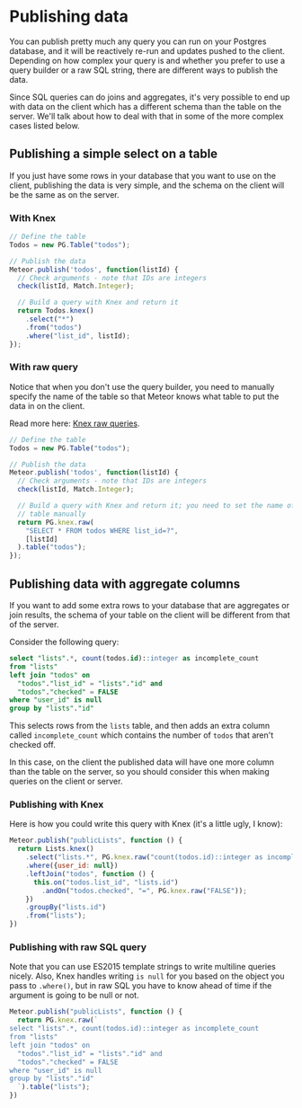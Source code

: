 <h1>Publishing data</h1>

You can publish pretty much any query you can run on your Postgres database, and it will be reactively re-run and updates pushed to the client. Depending on how complex your query is and whether you prefer to use a query builder or a raw SQL string, there are different ways to publish the data.

Since SQL queries can do joins and aggregates, it's very possible to end up with data on the client which has a different schema than the table on the server. We'll talk about how to deal with that in some of the more complex cases listed below.

## Publishing a simple select on a table

If you just have some rows in your database that you want to use on the client, publishing the data is very simple, and the schema on the client will be the same as on the server.

### With Knex

```js
// Define the table
Todos = new PG.Table("todos");

// Publish the data
Meteor.publish('todos', function(listId) {
  // Check arguments - note that IDs are integers
  check(listId, Match.Integer);

  // Build a query with Knex and return it
  return Todos.knex()
    .select("*")
    .from("todos")
    .where("list_id", listId);
});
```

### With raw query

Notice that when you don't use the query builder, you need to manually specify
the name of the table so that Meteor knows what table to put the data in on the
client.

Read more here: [Knex raw queries](http://knexjs.org/#Raw-Queries).

```js
// Define the table
Todos = new PG.Table("todos");

// Publish the data
Meteor.publish('todos', function(listId) {
  // Check arguments - note that IDs are integers
  check(listId, Match.Integer);

  // Build a query with Knex and return it; you need to set the name of the
  // table manually
  return PG.knex.raw(
    "SELECT * FROM todos WHERE list_id=?",
    [listId]
  ).table("todos");
});
```

## Publishing data with aggregate columns

If you want to add some extra rows to your database that are aggregates or join results, the schema of your table on the client will be different from that of the server.

Consider the following query:

```sql
select "lists".*, count(todos.id)::integer as incomplete_count
from "lists"
left join "todos" on
  "todos"."list_id" = "lists"."id" and
  "todos"."checked" = FALSE
where "user_id" is null
group by "lists"."id"
```

This selects rows from the `lists` table, and then adds an extra column called `incomplete_count` which contains the number of `todos` that aren't checked off.

In this case, on the client the published data will have one more column than the table on the server, so you should consider this when making queries on the client or server.

### Publishing with Knex

Here is how you could write this query with Knex (it's a little ugly, I know):

```js
Meteor.publish("publicLists", function () {
  return Lists.knex()
    .select("lists.*", PG.knex.raw("count(todos.id)::integer as incomplete_count"))
    .where({user_id: null})
    .leftJoin("todos", function () {
      this.on("todos.list_id", "lists.id")
        .andOn("todos.checked", "=", PG.knex.raw("FALSE"));
    })
    .groupBy("lists.id")
    .from("lists");
})
```

### Publishing with raw SQL query

Note that you can use ES2015 template strings to write multiline queries nicely. Also, Knex handles writing `is null` for you based on the object you pass to `.where()`, but in raw SQL you have to know ahead of time if the argument is going to be null or not.

```js
Meteor.publish("publicLists", function () {
  return PG.knex.raw(`
select "lists".*, count(todos.id)::integer as incomplete_count
from "lists"
left join "todos" on
  "todos"."list_id" = "lists"."id" and
  "todos"."checked" = FALSE
where "user_id" is null
group by "lists"."id"
  `).table("lists");
})
```

